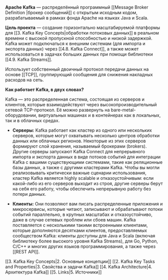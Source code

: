 **Apache Kafka** — распределённый программный [[Message Broker Definition |брокер сообщений]]  с открытым исходным кодом, разрабатываемый в рамках фонда Apache на языках Java и Scala. 

**Цель проекта** — создание горизонтально масштабируемой платформы для [[3. Kafka Key Concepts|обработки потоковых данных]] в реальном времени с высокой пропускной способностью и низкой задержкой. Kafka может подключаться к внешним системам (для импорта и экспорта данных) через [[4.8. Kafka Connect]], а также может использоваться в задачах больших данных при помощи библиотеки [[4.9. Kafka Streams]].

Использует собственный двоичный протокол передачи данных на основе [[TCP]], группирующий сообщения для снижения накладных расходов на сеть.

**Как работает Kafka, в двух словах?**

Kafka — это распределенная система, состоящая из серверов и клиентов, которые взаимодействуют через высокопроизводительный сетевой TCP-протокол. Её можно развернуть на bare-metal-оборудовании, виртуальных машинах и в контейнерах как в локальных, так и в облачных средах.

- **Серверы:** Kafka работает как кластер из одного или нескольких серверов, которые могут охватывать несколько центров обработки данных или облачных регионов. Некоторые из этих серверов формируют слой хранения, называемый брокерами (brokers). Другие серверы запускают Kafka Connect для непрерывного импорта и экспорта данных в виде потоков событий для интеграции Kafka с вашими существующими системами, такие как реляционные базы данных, а также с другими кластерами Kafka. Чтобы вы могли реализовывать критически важные сценарии использования, кластер Kafka является highly scalable и отказоустойчивым: если какой-либо из его серверов выходит из строя, другие серверы берут на себя его работу, чтобы обеспечить непрерывную работу без потери данных.
    
- **Клиенты:** Они позволяют вам писать распределенные приложения и микросервисы, которые читают, записывают и обрабатывают потоки событий параллельно, в крупных масштабах и отказоустойчиво, даже в случае сетевых проблем или сбоев машин. Kafka поставляется с несколькими такими встроенными клиентами, которые дополняются десятками клиентов, предоставляемых сообществом Kafka: клиенты доступны для Java и Scala (включая библиотеку более высокого уровня Kafka Streams), для Go, Python, C/C++ и многих других языков программирования, а также через [[REST API]].
       
[[3. Kafka Key Concepts|2. Основные концепции]]
[[2. Kafka Key Tasks and Properties|3. Свойства и задачи Kafka]]
[[4. Kafka Architecture|4. Архитектура Kafka]]
[[5. Links|5. Источники]]


